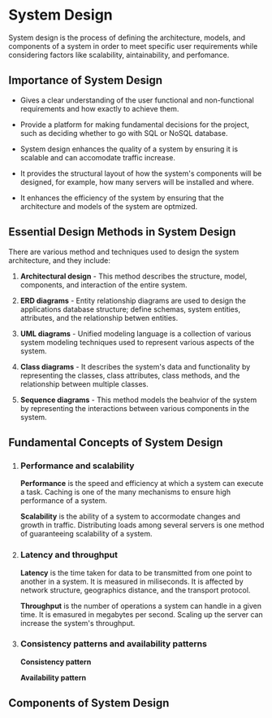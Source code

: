 # System Design
System design is the process of defining the architecture, models, and components of a system in order to meet specific user requirements while considering factors like scalability, aintainability, and perfomance.  
## Importance of System Design
- Gives a clear understanding of the user functional and non-functional requirements and how exactly to achieve them.  

- Provide a platform for making fundamental decisions for the project, such as deciding whether to go with SQL or NoSQL database.  

- System design enhances the quality of a system by ensuring it is scalable and can accomodate traffic increase.  

- It provides the structural layout of how the system's components will be designed, for example, how many servers will be installed and where. 

- It enhances the efficiency of the system by ensuring that the architecture and models of the system are optmized.


## Essential Design Methods in System Design
There are various method and techniques used to design the system architecture, and they include:  

1. **Architectural design** - This method describes the structure, model, components, and interaction of the entire system.
2. **ERD diagrams** - Entity relationship diagrams are used to design the applications database structure; define schemas, system entities, attributes, and the relationship betwen entities. 

3. **UML diagrams** - Unified modeling language is a collection of various system modeling techniques used to represent various aspects of the system.

4. **Class diagrams** - It describes the system's data and functionality by representing the classes, class attributes, class methods, and the relationship between multiple classes.  

5. **Sequence diagrams** - This method models the beahvior of the system by representing the interactions between various components in the system.

## Fundamental Concepts of System Design 

1. ### Performance and scalability
      
      __Performance__ is the speed and efficiency at which a system can execute a task. Caching is one of the many mechanisms to ensure high performance of a system.  

      __Scalability__ is the ability of a system to accormodate changes and growth in traffic. Distributing loads among several servers is one method of guaranteeing scalability of a system.


2. ### Latency and throughput
  
      __Latency__ is the time taken for data to be transmitted from one point to another in a system.  It is measured in miliseconds. It is affected by network structure, geographics distance, and the transport protocol.

      __Throughput__ is the number of operations a system can handle in a given time. It is emasured in megabytes per second. Scaling up the server can increase the system's throughput.
3. ### Consistency patterns and availability patterns
    
    __Consistency pattern__  
    
    __Availability pattern__
## Components of System Design